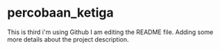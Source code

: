 # percobaan_ketiga
This is third i'm using Github
I am editing the README file. Adding some more details about the project description.
